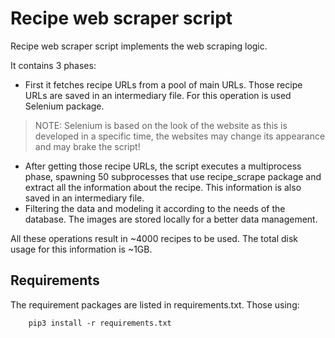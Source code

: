 # Recipe web scraper script

Recipe web scraper script implements the web scraping logic.

It contains 3 phases:
* First it fetches recipe URLs from a pool of main URLs. Those recipe URLs are saved in an intermediary file. For this operation is used Selenium package.
> NOTE: Selenium is based on the look of the website as this is developed in a specific time, the websites may change its appearance and may brake the script!
* After getting those recipe URLs, the script executes a multiprocess phase, spawning 50 subprocesses that use recipe_scrape package and extract all the information about the recipe. This information is also saved in an intermediary file.
* Filtering the data and modeling it according to the needs of the database. The images are stored locally for a better data management.

All these operations result in ~4000 recipes to be used. The total disk usage for this information is ~1GB.

## Requirements

The requirement packages are listed in requirements.txt. Those using:
```
    pip3 install -r requirements.txt
```
